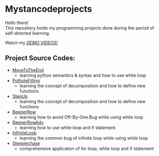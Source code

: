 # Mystancodeprojects
Hello there!\
This repository holds my programming projects done during the period of self-directed learning.

Watch my *[DEMO VIDEOS!]()*

## Project Source Codes:
* [MoveToTheEnd](Mystancodeprojects/problem01/MoveToTheEnd.py)
  * learning python semantics & syntax and how to use while loop
* [PotholeFilling](Mystancodeprojects/problem01/PotholeFilling.py)
  * learning the concept of decomposition and how to define new functions
* [StepUp](Mystancodeprojects/problem01/StepUp.py)
  * learning the concept of decomposition and how to define new functions
* [BeeperRow](Mystancodeprojects/problem02/BeeperRow.py)
  * learning how to avoid Off-By-One Bug while using while loop
* [BeeperRowAdv](Mystancodeprojects/problem02/BeeperRowAdv.py)
  * learning how to use while loop and if statement
* [InfiniteLoop](Mystancodeprojects/problem02/InfiniteLoop.py)
  * learning the common bug of infinite loop while using while loop
* [Steeplechase](Mystancodeprojects/problem02/Steeplechase.py)
  * comprehensive application of for loop, while loop and if statement 





